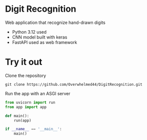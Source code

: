 # Digit Recognition
Web application that recognize hand-drawn digits

- Python 3.12 used</li>
- CNN model built with keras</li>
- FastAPI used as web framework</li>

# Try it out
Clone the repository
```
git clone https://github.com/Overwhelmed44/DigitRecognition.git
```
Run the app with an ASGI server
```python
from uvicorn import run
from app import app

def main():
    run(app)

if __name__ == '__main__':
    main()
```
